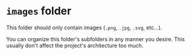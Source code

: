 # `images` folder

This folder should only contain images (`.png`, `.jpg`, `.svg`, etc...).

You can organize this folder's subfolders in any manner you desire. This usually don't affect the project's architecture too much.